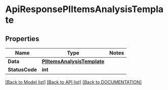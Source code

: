 # ApiResponsePIItemsAnalysisTemplate

## Properties
Name | Type | Notes
------------ | ------------- | -------------
**Data** | **[**PIItemsAnalysisTemplate**](../Model/PIItemsAnalysisTemplate.md)**
**StatusCode** | **int**

[[Back to Model list]](../../DOCUMENTATION.md#documentation-for-models) [[Back to API list]](../../DOCUMENTATION.md#documentation-for-api-endpoints) [[Back to DOCUMENTATION]](../../DOCUMENTATION.md)
